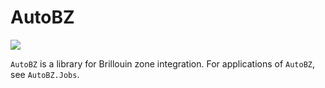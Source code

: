 # AutoBZ

[![](https://img.shields.io/badge/docs-dev-blue)](https://lxvm.github.io/AutoBZ.jl/dev/)

`AutoBZ` is a library for Brillouin zone integration. For applications of
`AutoBZ`, see `AutoBZ.Jobs`.